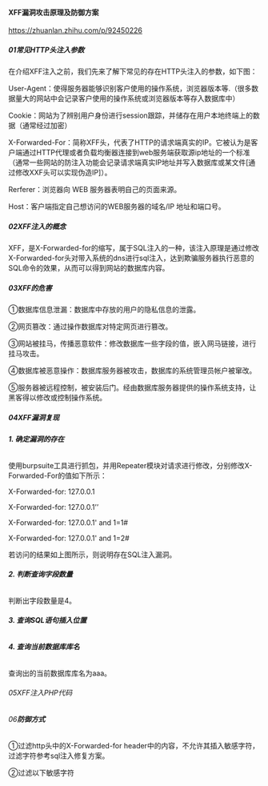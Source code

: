 #### XFF漏洞攻击原理及防御方案

https://zhuanlan.zhihu.com/p/92450226

##### 01常见HTTP头注入参数

在介绍XFF注入之前，我们先来了解下常见的存在HTTP头注入的参数，如下图：

User-Agent：使得服务器能够识别客户使用的操作系统，浏览器版本等.（很多数据量大的网站中会记录客户使用的操作系统或浏览器版本等存入数据库中）

Cookie：网站为了辨别用户身份进行session跟踪，并储存在用户本地终端上的数据（通常经过加密）

X-Forwarded-For：简称XFF头，代表了HTTP的请求端真实的IP。它被认为是客户端通过HTTP代理或者负载均衡器连接到web服务端获取源ip地址的一个标准（通常一些网站的防注入功能会记录请求端真实IP地址并写入数据库或某文件[通过修改XXF头可以实现伪造IP]）。

Rerferer：浏览器向 WEB 服务器表明自己的页面来源。

Host：客户端指定自己想访问的WEB服务器的域名/IP 地址和端口号。

##### **02XFF注入的概念**

XFF，是X-Forwarded-for的缩写，属于SQL注入的一种，该注入原理是通过修改X-Forwarded-for头对带入系统的dns进行sql注入，达到欺骗服务器执行恶意的SQL命令的效果，从而可以得到网站的数据库内容。

##### **03XFF的危害**

①数据库信息泄漏：数据库中存放的用户的隐私信息的泄露。

②网页篡改：通过操作数据库对特定网页进行篡改。

③网站被挂马，传播恶意软件：修改数据库一些字段的值，嵌入网马链接，进行挂马攻击。

④数据库被恶意操作：数据库服务器被攻击，数据库的系统管理员帐户被窜改。

⑤服务器被远程控制，被安装后门。经由数据库服务器提供的操作系统支持，让黑客得以修改或控制操作系统。

##### **04XFF漏洞复现**

###### **1. 确定漏洞的存在**

使用burpsuite工具进行抓包，并用Repeater模块对请求进行修改，分别修改X-Forwarded-For的值如下所示：

X-Forwarded-for: 127.0.0.1

X-Forwarded-for: 127.0.0.1’’

X-Forwarded-for: 127.0.0.1' and 1=1#

X-Forwarded-for: 127.0.0.1' and 1=2#

若访问的结果如上图所示，则说明存在SQL注入漏洞。

###### **2. 判断查询字段数量**

判断出字段数量是4。

###### **3. 查询SQL语句插入位置**

###### **4. 查询当前数据库库名**

查询出的当前数据库库名为aaa。

###### 05XFF注入PHP代码

###### 06**防御方式**

①过滤http头中的X-Forwarded-for header中的内容，不允许其插入敏感字符，过滤字符参考sql注入修复方案。

②过滤以下敏感字符